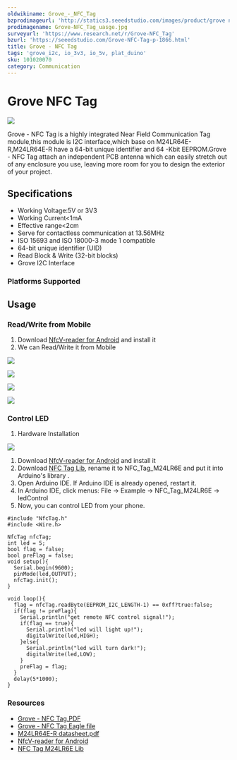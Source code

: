 ```yaml
---
oldwikiname: Grove_-_NFC_Tag
bzprodimageurl: 'http://statics3.seeedstudio.com/images/product/grove nfc tag.jpg'
prodimagename: Grove-NFC_Tag_uasge.jpg
surveyurl: 'https://www.research.net/r/Grove-NFC_Tag'
bzurl: 'https://seeedstudio.com/Grove-NFC-Tag-p-1866.html'
title: Grove - NFC Tag
tags: 'grove_i2c, io_3v3, io_5v, plat_duino'
sku: 101020070
category: Communication
---
```


# Grove NFC Tag

![](https://raw.githubusercontent.com/SeeedDocument/Grove-NFC_Tag/master/img/Grove-NFC_Tag_uasge.jpg)

Grove - NFC Tag is a highly integrated Near Field Communication Tag module,this module is I2C interface,which base on M24LR64E-R,M24LR64E-R have a 64-bit unique identifier and 64 -Kbit EEPROM.Grove - NFC Tag attach an independent PCB antenna which can easily stretch out of any enclosure you use, leaving more room for you to design the exterior of your project.

## Specifications

* Working Voltage:5V or 3V3
* Working Current&lt;1mA
* Effective range&lt;2cm
* Serve for contactless communication at 13.56MHz
* ISO 15693 and ISO 18000-3 mode 1 compatible
* 64-bit unique identifier \(UID\)
* Read Block & Write \(32-bit blocks\)
* Grove I2C Interface

### Platforms Supported

## Usage

### Read/Write from Mobile

1. Download [NfcV-reader for Android](https://github.com/Seeed-Studio/NFC_Tag_M24LR6E/blob/master/Resources/NfcVreader.apk) and install it
2. We can Read/Write it from Mobile

![](https://raw.githubusercontent.com/SeeedDocument/Grove-NFC_Tag/master/img/NFC_Tag_1.png)

![](https://raw.githubusercontent.com/SeeedDocument/Grove-NFC_Tag/master/img/NFC_Tag_2.jpg)

![](https://raw.githubusercontent.com/SeeedDocument/Grove-NFC_Tag/master/img/NFC_Tag_3.jpg)

![](https://raw.githubusercontent.com/SeeedDocument/Grove-NFC_Tag/master/img/NFC_Tag_4.png)

### Control LED

1. Hardware Installation

![](https://raw.githubusercontent.com/SeeedDocument/Grove-NFC_Tag/master/img/Grove-NFC_Tag_Photo.jpg)

1. Download [NfcV-reader for Android](https://github.com/Seeed-Studio/NFC_Tag_M24LR6E/blob/master/Resources/NfcVreader.apk) and install it
2. Download [NFC Tag Lib](https://github.com/Seeed-Studio/NFC_Tag_M24LR6E), rename it to NFC\_Tag\_M24LR6E and put it into Arduino's library .
3. Open Arduino IDE. If Arduino IDE is already opened, restart it.
4. In Arduino IDE, click menus: File -&gt; Example -&gt; NFC\_Tag\_M24LR6E -&gt; ledControl
5. Now, you can control LED from your phone.

```text
#include "NfcTag.h"
#include <Wire.h>

NfcTag nfcTag;
int led = 5;
bool flag = false;
bool preFlag = false;
void setup(){
  Serial.begin(9600);
  pinMode(led,OUTPUT);
  nfcTag.init();
}

void loop(){
  flag = nfcTag.readByte(EEPROM_I2C_LENGTH-1) == 0xff?true:false;
  if(flag != preFlag){
    Serial.println("get remote NFC control signal!");
    if(flag == true){
      Serial.println("led will light up!");
      digitalWrite(led,HIGH);
    }else{
      Serial.println("led will turn dark!");
      digitalWrite(led,LOW);
    }
    preFlag = flag;
  }
  delay(5*1000);
}
```

### Resources

* [Grove - NFC Tag.PDF](https://raw.githubusercontent.com/SeeedDocument/Grove-NFC_Tag/master/res/Grove-NFC_Tag_v1.0.pdf)
* [Grove - NFC Tag Eagle file](https://raw.githubusercontent.com/SeeedDocument/Grove-NFC_Tag/master/res/Grove-NFC_Tag_v1.0.zip)
* [M24LR64E-R datasheet.pdf](https://raw.githubusercontent.com/SeeedDocument/Grove-NFC_Tag/master/res/M24LR64E-R.pdf)
* [NfcV-reader for Android](https://github.com/Seeed-Studio/NFC_Tag_M24LR6E/blob/master/Resources/NfcVreader.apk)
* [NFC Tag M24LR6E Lib](https://github.com/Seeed-Studio/NFC_Tag_M24LR6E)

